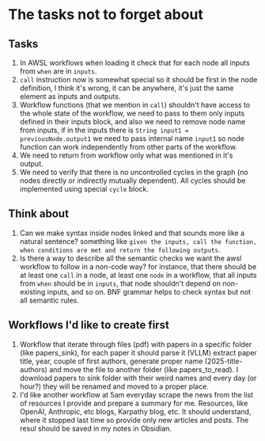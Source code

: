 # The tasks not to forget about

## Tasks

1. In AWSL workflows when loading it check that for each node all inputs from `when` are in `inputs`.
2. `call` instruction now is somewhat special so it should be first in the node definition, I think it's wrong, it can be anywhere, it's just the same element as inputs and outputs.
3. Workflow functions (that we mention in `call`) shouldn't have access to the whole state of the workflow, we need to pass to them only inputs defined in their inputs block, and also we need to remove node name from inputs, if in the inputs there is `String input1 = previousNode.output1` we need to pass internal name `input1` so node function can work independently from other parts of the workflow.
4. We need to return from workflow only what was mentioned in it's output.
5. We need to verify that there is no uncontrolled cycles in the graph (no nodes directly or indirectly mutually dependent). All cycles should be implemented using special `cycle` block.

## Think about

1. Can we make syntax inside nodes linked and that sounds more like a natural sentence? something like `given the inputs, call the function, when conditions are met and return the following outputs`.
2. Is there a way to describe all the semantic checks we want the awsl workflow to follow in a non-code way? for instance, that there should be at least one `call` in a node, at least one `node` in a workflow, that all inputs from `when` should be in `inputs`, that node shouldn't depend on non-existing inputs, and so on. BNF grammar helps to check syntax but not all semantic rules.

## Workflows I'd like to create first

1. Workflow that iterate through files (pdf) with papers in a specific folder (like papers_sink), for each paper it should parse it (VLLM) extract paper title, year, couple of first authors, generate proper name (2025-title-authors) and move the file to another folder (like papers_to_read). I download papers to sink folder with their weird names and every day (or hour?) they will be renamed and moved to a proper place.
2. I'd like another workflow at 5am everyday scrape the news from the list of resources I provide and prepare a summary for me. Resources, like OpenAI, Anthropic, etc blogs, Karpathy blog, etc. It should understand, where it stopped last time so provide only new articles and posts. The resul should be saved in my notes in Obsidian.

